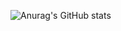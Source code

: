 ![Anurag's GitHub stats](https://github-readme-stats.vercel.app/api?username=Fire-The-Fox&show_icons=true&theme=cobalt)
